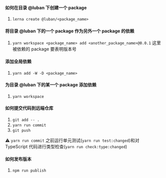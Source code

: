 #### 如何在目录 @luban 下创建一个 package
1. `lerna create @luban/<package_name>`

#### 将目录 @luban 下的一个 package 作为另外一个 package 的依赖
1. `yarn workspace <package_name> add <another_package_name>@0.0.1`
这里被依赖的 package 要表明版本号

#### 添加全局依赖
1. `yarn add -W -D <package_name>`

#### 为目录 @luban 下的某一个 package 添加依赖
1. `yarn workspace`

#### 如何提交代码到远端仓库
1. `git add -- .`
2. `yarn run commit`
3. `git push`

⚠️ `yarn run commit` 之前运行单元测试(`yarn run test:changed`)和对 TypeScript 代码进行类型检查(`yarn run check:type:changed`)


#### 如何发布版本
1. `npm run publish`
